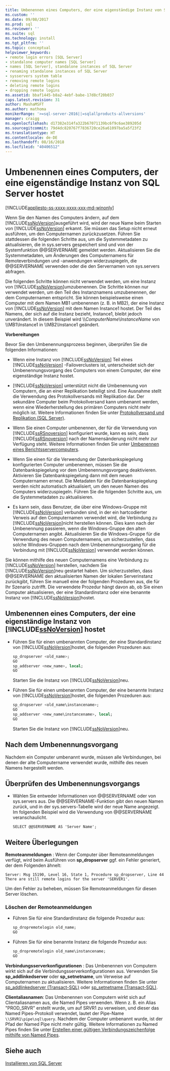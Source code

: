 ```yaml
---
title: Umbenennen eines Computers, der eine eigenständige Instanz von SQL Server hostet | Microsoft-Dokumentation
ms.custom: ''
ms.date: 09/08/2017
ms.prod: sql
ms.reviewer: ''
ms.suite: sql
ms.technology: install
ms.tgt_pltfrm: ''
ms.topic: conceptual
helpviewer_keywords:
- remote login errors [SQL Server]
- standalone computer names [SQL Server]
- names [SQL Server], standalone instances of SQL Server
- renaming standalone instances of SQL Server
- sysservers system table
- removing remote logins
- deleting remote logins
- dropping remote logins
ms.assetid: bbaf1445-b8a2-4ebf-babe-17d8cf20b037
caps.latest.revision: 31
author: MashaMSFT
ms.author: mathoma
monikerRange: '>=sql-server-2016||=sqlallproducts-allversions'
manager: craigg
ms.openlocfilehash: d17382e314fa322b67071139bc6f9c6ae389205d
ms.sourcegitcommit: 79d4dc820767f7836720ce26a61097ba5a5f23f2
ms.translationtype: HT
ms.contentlocale: de-DE
ms.lasthandoff: 08/16/2018
ms.locfileid: "40406512"
---
```

# <a name="rename-a-computer-that-hosts-a-stand-alone-instance-of-sql-server"></a>Umbenennen eines Computers, der eine eigenständige Instanz von SQL Server hostet

[!INCLUDE[appliesto-ss-xxxx-xxxx-xxx-md-winonly](../../includes/appliesto-ss-xxxx-xxxx-xxx-md-winonly.md)]

Wenn Sie den Namen des Computers ändern, auf dem [!INCLUDE[ssNoVersion](../../includes/ssnoversion-md.md)]ausgeführt wird, wird der neue Name beim Starten von [!INCLUDE[ssNoVersion](../../includes/ssnoversion-md.md)] erkannt. Sie müssen das Setup nicht erneut ausführen, um den Computernamen zurückzusetzen. Führen Sie stattdessen die folgenden Schritte aus, um die Systemmetadaten zu aktualisieren, die in sys.servers gespeichert sind und von der Systemfunktion @@SERVERNAME gemeldet werden. Aktualisieren Sie die Systemmetadaten, um Änderungen des Computernamens für Remoteverbindungen und -anwendungen widerzuspiegeln, die @@SERVERNAME verwenden oder die den Servernamen von sys.servers abfragen.  
  
Die folgenden Schritte können nicht verwendet werden, um eine Instanz von [!INCLUDE[ssNoVersion](../../includes/ssnoversion-md.md)]umzubenennen. Die Schritte können nur verwendet werden, um den Teil des Instanznamens umzubenennen, der dem Computernamen entspricht. Sie können beispielsweise einen Computer mit dem Namen MB1 umbenennen (z. B. in MB2), der eine Instanz von [!INCLUDE[ssNoVersion](../../includes/ssnoversion-md.md)] mit dem Namen Instance1 hostet. Der Teil des Namens, der sich auf die Instanz bezieht, Instance1, bleibt jedoch unverändert. In diesem Beispiel wird \\\\*ComputerName*\\*InstanceName* von \\\MB1\Instance1 in \\\MB2\Instance1 geändert.  
  
 **Vorbereitungen**  
  
 Bevor Sie den Umbenennungsprozess beginnen, überprüfen Sie die folgenden Informationen:  
  
-   Wenn eine Instanz von [!INCLUDE[ssNoVersion](../../includes/ssnoversion-md.md)] Teil eines [!INCLUDE[ssNoVersion](../../includes/ssnoversion-md.md)] -Failoverclusters ist, unterscheidet sich der Umbenennungsvorgang des Computers von einem Computer, der eine eigenständige Instanz hostet.  
  
-   [!INCLUDE[ssNoVersion](../../includes/ssnoversion-md.md)] unterstützt nicht die Umbenennung von Computern, die an einer Replikation beteiligt sind. Eine Ausnahme stellt die Verwendung des Protokollversands mit Replikation dar. Der sekundäre Computer beim Protokollversand kann umbenannt werden, wenn eine Wiederherstellung des primären Computers nicht mehr möglich ist. Weitere Informationen finden Sie unter [Protokollversand und Replikation &#40;SQL Server&#41;](../../database-engine/log-shipping/log-shipping-and-replication-sql-server.md).  
  
-   Wenn Sie einen Computer umbenennen, der für die Verwendung von [!INCLUDE[ssRSnoversion](../../includes/ssrsnoversion-md.md)] konfiguriert wurde, kann es sein, dass [!INCLUDE[ssRSnoversion](../../includes/ssrsnoversion-md.md)] nach der Namensänderung nicht mehr zur Verfügung steht. Weitere Informationen finden Sie unter [Umbenennen eines Berichtsservercomputers](../../reporting-services/report-server/rename-a-report-server-computer.md).  
  
-   Wenn Sie einen für die Verwendung der Datenbankspiegelung konfigurierten Computer umbenennen, müssen Sie die Datenbankspiegelung vor dem Umbenennungsvorgang deaktivieren. Aktivieren Sie Datenbankspiegelung dann mit dem neuen Computernamen erneut. Die Metadaten für die Datenbankspiegelung werden nicht automatisch aktualisiert, um den neuen Namen des Computers widerzuspiegeln. Führen Sie die folgenden Schritte aus, um die Systemmetadaten zu aktualisieren.  
  
-   Es kann sein, dass Benutzer, die über eine Windows-Gruppe mit [!INCLUDE[ssNoVersion](../../includes/ssnoversion-md.md)] verbunden sind, in der ein hartcodierter Verweis auf den Computernamen verwendet wird, die Verbindung zu [!INCLUDE[ssNoVersion](../../includes/ssnoversion-md.md)]nicht herstellen können. Dies kann nach der Umbenennung passieren, wenn die Windows-Gruppe den alten Computernamen angibt. Aktualisieren Sie die Windows-Gruppe für die Verwendung des neuen Computernamens, um sicherzustellen, dass solche Windows-Gruppen nach dem Umbenennungsvorgang für die Verbindung mit [!INCLUDE[ssNoVersion](../../includes/ssnoversion-md.md)] verwendet werden können.  
  
 Sie können mithilfe des neuen Computernamens eine Verbindung zu [!INCLUDE[ssNoVersion](../../includes/ssnoversion-md.md)] herstellen, nachdem Sie [!INCLUDE[ssNoVersion](../../includes/ssnoversion-md.md)]neu gestartet haben. Um sicherzustellen, dass @@SERVERNAME den aktualisierten Namen der lokalen Serverinstanz zurückgibt, führen Sie manuell eine der folgenden Prozeduren aus, die für Ihr Szenario zutrifft. Die verwendete Prozedur hängt davon ab, ob Sie einen Computer aktualisieren, der eine Standardinstanz oder eine benannte Instanz von [!INCLUDE[ssNoVersion](../../includes/ssnoversion-md.md)]hostet.  
  
## <a name="rename-a-computer-that-hosts-a-stand-alone-instance-of-includessnoversionincludesssnoversion-mdmd"></a>Umbenennen eines Computers, der eine eigenständige Instanz von [!INCLUDE[ssNoVersion](../../includes/ssnoversion-md.md)] hostet  
  
-   Führen Sie für einen umbenannten Computer, der eine Standardinstanz von [!INCLUDE[ssNoVersion](../../includes/ssnoversion-md.md)]hostet, die folgenden Prozeduren aus:  
  
    ```sql
    sp_dropserver <old_name>;  
    GO  
    sp_addserver <new_name>, local;  
    GO  
    ```  
  
     Starten Sie die Instanz von [!INCLUDE[ssNoVersion](../../includes/ssnoversion-md.md)]neu.  
  
-   Führen Sie für einen umbenannten Computer, der eine benannte Instanz von [!INCLUDE[ssNoVersion](../../includes/ssnoversion-md.md)]hostet, die folgenden Prozeduren aus:  
  
    ```sql
    sp_dropserver <old_name\instancename>;  
    GO  
    sp_addserver <new_name\instancename>, local;  
    GO  
    ```  
  
     Starten Sie die Instanz von [!INCLUDE[ssNoVersion](../../includes/ssnoversion-md.md)]neu.  
  
## <a name="after-the-renaming-operation"></a>Nach dem Umbenennungsvorgang  
 Nachdem ein Computer umbenannt wurde, müssen alle Verbindungen, bei denen der alte Computername verwendet wurde, mithilfe des neuen Namens hergestellt werden.  
  
## <a name="verify-renaming-operation"></a>Überprüfen des Umbenennungsvorgangs  
  
-   Wählen Sie entweder Informationen von @@SERVERNAME oder von sys.servers aus. Die @@SERVERNAME-Funktion gibt den neuen Namen zurück, und in der sys.servers-Tabelle wird der neue Name angezeigt. Im folgenden Beispiel wird die Verwendung von @@SERVERNAME veranschaulicht.  
  
    ```  
    SELECT @@SERVERNAME AS 'Server Name';  
    ```  
  
## <a name="additional-considerations"></a>Weitere Überlegungen  
 **Remoteanmeldungen** : Wenn der Computer über Remoteanmeldungen verfügt, wird beim Ausführen von **sp_dropserver** ggf. ein Fehler generiert, der dem Folgenden ähnelt:  
  
 `Server: Msg 15190, Level 16, State 1, Procedure sp_dropserver, Line 44 There are still remote logins for the server 'SERVER1'.`  
  
 Um den Fehler zu beheben, müssen Sie Remoteanmeldungen für diesen Server löschen.  
  
### <a name="drop-remote-logins"></a>Löschen der Remoteanmeldungen  
  
-   Führen Sie für eine Standardinstanz die folgende Prozedur aus:  
  
    ```sql
    sp_dropremotelogin old_name;  
    GO  
    ```  
  
-   Führen Sie für eine benannte Instanz die folgende Prozedur aus:  
  
    ```sql
    sp_dropremotelogin old_name\instancename;  
    GO  
    ```  
  
 **Verbindungsserverkonfigurationen** : Das Umbenennen von Computern wirkt sich auf die Verbindungsserverkonfigurationen aus. Verwenden Sie **sp_addlinkedserver** oder **sp_setnetname**, um Verweise auf Computernamen zu aktualisieren. Weitere Informationen finden Sie unter [sp_addlinkedserver &#40;Transact-SQL&#41;](../../relational-databases/system-stored-procedures/sp-addlinkedserver-transact-sql.md) oder [sp_setnetname &#40;Transact-SQL&#41;](../../relational-databases/system-stored-procedures/sp-setnetname-transact-sql.md).  
  
 **Clientaliasnamen**: Das Umbenennen von Computern wirkt sich auf Clientaliasnamen aus, die Named Pipes verwenden. Wenn z. B. ein Alias "PROD_SRVR" erstellt wurde, um auf SRVR1 zu verweisen, und dieser das Named Pipes-Protokoll verwendet, lautet der Pipe-Name `\\SRVR1\pipe\sql\query`. Nachdem der Computer umbenannt wurde, ist der Pfad der Named Pipe nicht mehr gültig. Weitere Informationen zu Named Pipes finden Sie unter [Erstellen einer gültigen Verbindungszeichenfolge mithilfe von Named Pipes](http://go.microsoft.com/fwlink/?LinkId=111063).  
  
## <a name="see-also"></a>Siehe auch  
 [Installieren von SQL Server](../../database-engine/install-windows/install-sql-server.md)  
  
  
